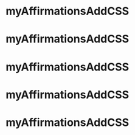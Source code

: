 # myAffirmationsAddCSS
# myAffirmationsAddCSS
# myAffirmationsAddCSS
# myAffirmationsAddCSS
# myAffirmationsAddCSS
